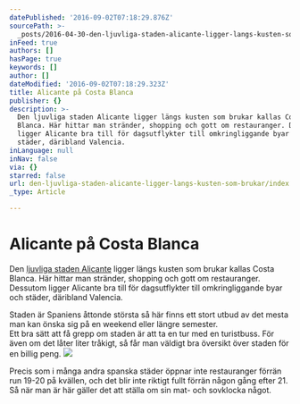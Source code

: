 ```yaml
---
datePublished: '2016-09-02T07:18:29.876Z'
sourcePath: >-
  _posts/2016-04-30-den-ljuvliga-staden-alicante-ligger-langs-kusten-som-brukar.md
inFeed: true
authors: []
hasPage: true
keywords: []
author: []
dateModified: '2016-09-02T07:18:29.323Z'
title: Alicante på Costa Blanca
publisher: {}
description: >-
  Den ljuvliga staden Alicante ligger längs kusten som brukar kallas Costa
  Blanca. Här hittar man stränder, shopping och gott om restauranger. Dessutom
  ligger Alicante bra till för dagsutflykter till omkringliggande byar och
  städer, däribland Valencia.
inLanguage: null
inNav: false
via: {}
starred: false
url: den-ljuvliga-staden-alicante-ligger-langs-kusten-som-brukar/index.html
_type: Article

---
```

# Alicante på Costa Blanca

Den [ljuvliga staden Alicante][0] ligger längs kusten som brukar kallas Costa Blanca. Här hittar man stränder, shopping och gott om restauranger. Dessutom ligger Alicante bra till för dagsutflykter till omkringliggande byar och städer, däribland Valencia.

Staden är Spaniens åttonde största så här finns ett stort utbud av det mesta man kan önska sig på en weekend eller längre semester.  
Ett bra sätt att få grepp om staden är att ta en tur med en turistbuss. För även om det låter liter tråkigt, så får man väldigt bra översikt över staden för en billig peng.
![](https://the-grid-user-content.s3-us-west-2.amazonaws.com/4d909bc2-a5a1-4b2c-a3e5-3b253ddc68ee.jpg)

Precis som i många andra spanska städer öppnar inte restauranger förrän run 19-20 på kvällen, och det blir inte riktigt fullt förrän någon gång efter 21\. Så när man är här gäller det att ställa om sin mat- och sovklocka något.

[0]: http://www.alicantespanien.se/